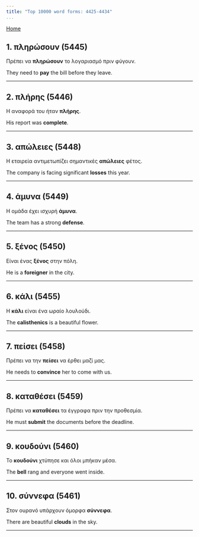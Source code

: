 ```yaml
---
title: "Top 10000 word forms: 4425-4434"
...
```


[Home](./) 

## 1. πληρώσουν (5445)

Πρέπει να **πληρώσουν** το λογαριασμό πριν φύγουν.

They need to **pay** the bill before they leave.

---

## 2. πλήρης (5446)

Η αναφορά του ήταν **πλήρης**.

His report was **complete**.

---

## 3. απώλειες (5448)

Η εταιρεία αντιμετωπίζει σημαντικές **απώλειες** φέτος.  

The company is facing significant **losses** this year.

---

## 4. άμυνα (5449)

Η ομάδα έχει ισχυρή **άμυνα**.  

The team has a strong **defense**.

---

## 5. ξένος (5450)

Είναι ένας **ξένος** στην πόλη.

He is a **foreigner** in the city.

---

## 6. κάλι (5455)

Η **κάλι** είναι ένα ωραίο λουλούδι.  

The **calisthenics** is a beautiful flower.

---

## 7. πείσει (5458)

Πρέπει να την **πείσει** να έρθει μαζί μας.

He needs to **convince** her to come with us.

---

## 8. καταθέσει (5459)

Πρέπει να **καταθέσει** τα έγγραφα πριν την προθεσμία.

He must **submit** the documents before the deadline.

---

## 9. κουδούνι (5460)

Το **κουδούνι** χτύπησε και όλοι μπήκαν μέσα.  

The **bell** rang and everyone went inside.

---

## 10. σύννεφα (5461)

Στον ουρανό υπάρχουν όμορφα **σύννεφα**.  

There are beautiful **clouds** in the sky.

---

